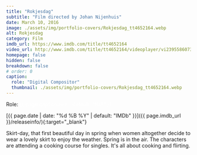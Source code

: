 ```yaml
---
title: "Rokjesdag"
subtitle: "Film directed by Johan Nijenhuis"
date: March 10, 2016
image: ./assets/img/portfolio-covers/Rokjesdag_tt4652164.webp
alt: Rokjesdag
category: Film
imdb_url: https://www.imdb.com/title/tt4652164
video_url: http://www.imdb.com/title/tt4652164/videoplayer/vi2395586073
homepage: false
hidden: false
breakdown: false
# order: 0
caption:
  role: "Digital Compositor"
  thumbnail: ./assets/img/portfolio-covers/Rokjesdag_tt4652164.webp
---
```

Role: <span style="color:white">{{ page.caption.role | default: "N/A" }}</span>

[{{ page.date | date: "%d %B %Y" | default: "IMDb" }}]({{ page.imdb_url }}/releaseinfo/){:target="_blank"}

Skirt-day, that first beautiful day in spring when women altogether decide to wear a lovely skirt to enjoy the weather. Spring is in the air. The characters are attending a cooking course for singles. It's all about cooking and flirting.
